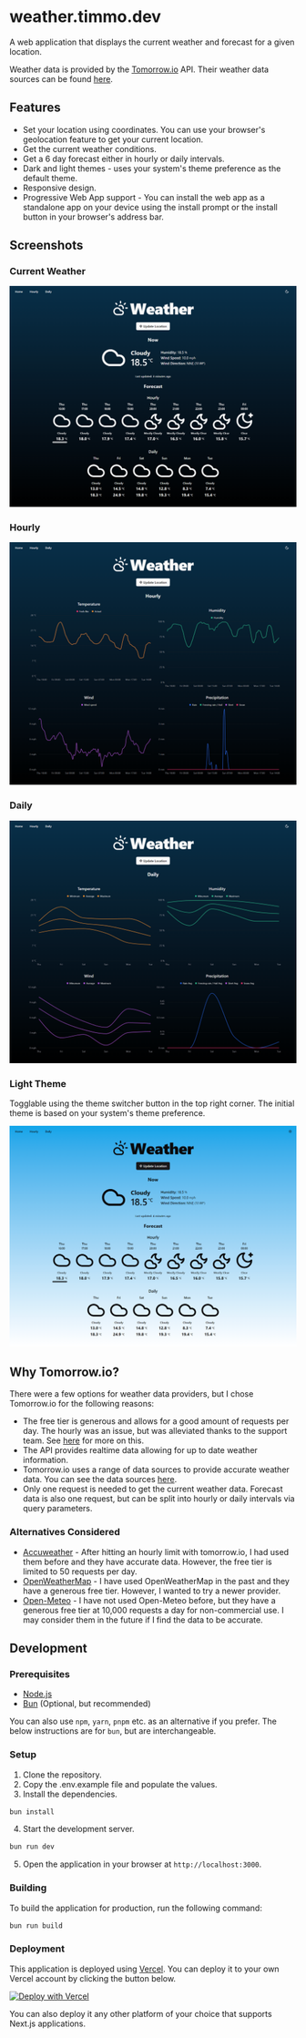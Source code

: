 # weather.timmo.dev

A web application that displays the current weather and forecast for a given location.

Weather data is provided by the [Tomorrow.io](https://www.tomorrow.io/) API. Their weather data sources can be found [here](https://app.tomorrow.io/tomorrow-data-sources).

## Features

- Set your location using coordinates. You can use your browser's geolocation feature to get your current location.
- Get the current weather conditions.
- Get a 6 day forecast either in hourly or daily intervals.
- Dark and light themes - uses your system's theme preference as the default theme.
- Responsive design.
- Progressive Web App support - You can install the web app as a standalone app on your device using the install prompt or the install button in your browser's address bar.

## Screenshots

### Current Weather

[![Current Weather (Dark Theme)](https://raw.githubusercontent.com/timmo001/weather.timmo.dev/master/resources/home-dark.png)](https://weather.timmo.dev)

### Hourly

[![Hourly (Dark)](https://raw.githubusercontent.com/timmo001/weather.timmo.dev/master/resources/hourly-dark.png)](https://weather.timmo.dev/hourly)

### Daily

[![Daily (Dark)](https://raw.githubusercontent.com/timmo001/weather.timmo.dev/master/resources/daily-dark.png)](https://weather.timmo.dev/daily)

### Light Theme

Togglable using the theme switcher button in the top right corner. The initial theme is based on your system's theme preference.

[![Current Weather (Light)](https://raw.githubusercontent.com/timmo001/weather.timmo.dev/master/resources/home-light.png)](https://weather.timmo.dev)

## Why Tomorrow.io?

There were a few options for weather data providers, but I chose Tomorrow.io for the following reasons:

- The free tier is generous and allows for a good amount of requests per day. The hourly was an issue, but was alleviated thanks to the support team. See [here](https://github.com/timmo001/weather.timmo.dev/discussions/21) for more on this.
- The API provides realtime data allowing for up to date weather information.
- Tomorrow.io uses a range of data sources to provide accurate weather data. You can see the data sources [here](https://app.tomorrow.io/tomorrow-data-sources).
- Only one request is needed to get the current weather data. Forecast data is also one request, but can be split into hourly or daily intervals via query parameters.

### Alternatives Considered

- [Accuweather](https://github.com/timmo001/weather.timmo.dev/tree/accuweather) - After hitting an hourly limit with tomorrow.io, I had used them before and they have accurate data. However, the free tier is limited to 50 requests per day.
- [OpenWeatherMap](https://openweathermap.org) - I have used OpenWeatherMap in the past and they have a generous free tier. However, I wanted to try a newer provider.
- [Open-Meteo](https://open-meteo.com) - I have not used Open-Meteo before, but they have a generous free tier at 10,000 requests a day for non-commercial use. I may consider them in the future if I find the data to be accurate.

## Development

### Prerequisites

- [Node.js](https://nodejs.org)
- [Bun](https://bun.sh) (Optional, but recommended)

You can also use `npm`, `yarn`, `pnpm` etc. as an alternative if you prefer. The below instructions are for `bun`, but are interchangeable.

### Setup

1. Clone the repository.
2. Copy the .env.example file and populate the values.
3. Install the dependencies.

```sh
bun install
```

4. Start the development server.

```sh
bun run dev
```

5. Open the application in your browser at `http://localhost:3000`.

### Building

To build the application for production, run the following command:

```sh
bun run build
```

### Deployment

This application is deployed using [Vercel](https://vercel.com). You can deploy it to your own Vercel account by clicking the button below.

[![Deploy with Vercel](https://vercel.com/button)](https://vercel.com/new/clone?repository-url=https%3A%2F%2Fgithub.com%2Ftimmo001%2Fweather.timmo.dev&env=WEATHER_API_KEY&envDescription=Your%20API%20key%20from%20tomorrow.io&project-name=my-weather-app&repository-name=my-weather-app)

You can also deploy it any other platform of your choice that supports Next.js applications.
